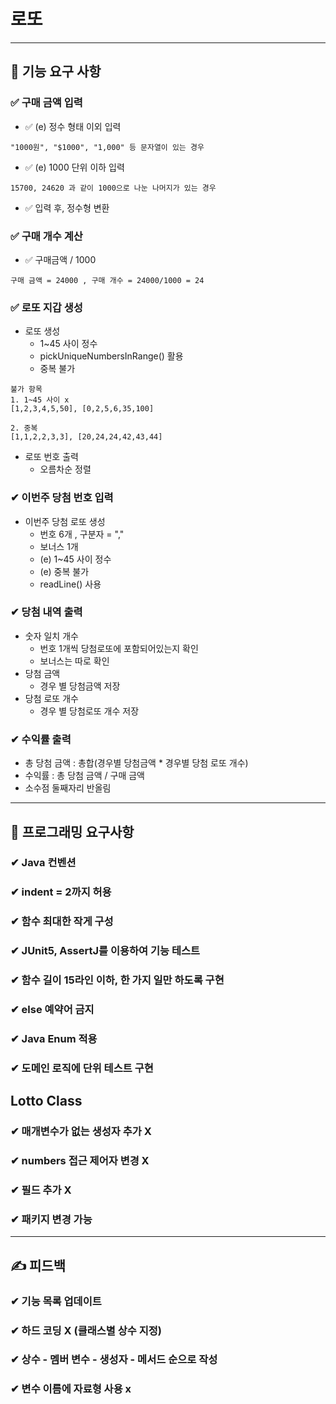 # 로또

--- 

## 🚀 기능 요구 사항

### ✅ 구매 금액  입력

-  ✅ (e) 정수 형태 이외 입력

```
"1000원", "$1000", "1,000" 등 문자열이 있는 경우
```

-  ✅ (e) 1000 단위 이하 입력

```
15700, 24620 과 같이 1000으로 나눈 나머지가 있는 경우
```

-  ✅ 입력 후, 정수형 변환

### ✅ 구매 개수 계산

-  ✅ 구매금액 / 1000

```
구매 금액 = 24000 , 구매 개수 = 24000/1000 = 24
```

### ✅ 로또 지갑 생성

- 로또 생성
  - 1~45 사이 정수
  - pickUniqueNumbersInRange() 활용
  - 중복 불가
  
```
불가 항목
1. 1~45 사이 x
[1,2,3,4,5,50], [0,2,5,6,35,100]

2. 중복
[1,1,2,2,3,3], [20,24,24,42,43,44]
```

- 로또 번호 출력
  - 오름차순 정렬

### ✔ 이번주 당첨 번호 입력

- 이번주 당첨 로또 생성
  - 번호 6개 , 구분자 = ","
  - 보너스 1개
  - (e) 1~45 사이 정수
  - (e) 중복 불가
  - readLine() 사용

### ✔ 당첨 내역 출력

- 숫자 일치 개수
  - 번호 1개씩 당첨로또에 포함되어있는지 확인
  - 보너스는 따로 확인
- 당첨 금액
  - 경우 별 당첨금액 저장
- 당첨 로또 개수
  - 경우 별 당첨로또 개수 저장

### ✔ 수익률 출력

- 총 당첨 금액 : 총합(경우별 당첨금액 * 경우별 당첨 로또 개수)
- 수익률 : 총 당첨 금액 / 구매 금액
- 소수점 둘째자리 반올림

---

## 🎯 프로그래밍 요구사항

### ✔ Java 컨벤션

### ✔ indent = 2까지 허용

### ✔ 함수 최대한 작게 구성

### ✔ JUnit5, AssertJ를 이용하여 기능 테스트

### ✔ 함수 길이 15라인 이하, 한 가지 일만 하도록 구현

### ✔ else 예약어 금지

### ✔ Java Enum 적용

### ✔ 도메인 로직에 단위 테스트 구현

## Lotto Class

### ✔ 매개변수가 없는 생성자 추가 X

### ✔ numbers 접근 제어자 변경 X

### ✔ 필드 추가 X

### ✔ 패키지 변경 가능

---

## ✍ 피드백

### ✔ 기능 목록 업데이트

### ✔ 하드 코딩 X (클래스별 상수 지정)

### ✔ 상수 - 멤버 변수 - 생성자 - 메서드 순으로 작성

### ✔ 변수 이름에 자료형 사용 x


